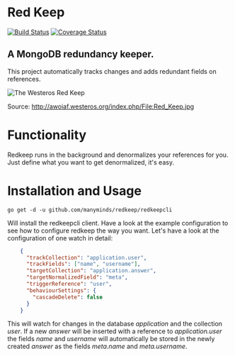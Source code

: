 # Red Keep 
[![Build Status](https://travis-ci.org/manyminds/redkeep.svg?branch=master)](https://travis-ci.org/manyminds/redkeep)
[![Coverage Status](https://coveralls.io/repos/github/manyminds/redkeep/badge.svg?branch=master)](https://coveralls.io/github/manyminds/redkeep?branch=master)

## A MongoDB redundancy keeper.

This project automatically tracks changes and adds redundant fields on references.

![The Westeros Red Keep](http://awoiaf.westeros.org/images/thumb/2/22/Red_Keep.jpg/800px-Red_Keep.jpg)

Source: http://awoiaf.westeros.org/index.php/File:Red_Keep.jpg

# Functionality

Redkeep runs in the background and denormalizes your references for you. Just define what you want to get denormalized, it's easy.

# Installation and Usage

```
go get -d -u github.com/manyminds/redkeep/redkeepcli
```

Will install the redkeepcli client. Have a look at the example configuration to see how to configure redkeep the way you want.
Let's have a look at the configuration of one watch in detail:
```json
    {
      "trackCollection": "application.user",
      "trackFields": ["name", "username"],
      "targetCollection": "application.answer",
      "targetNormalizedField": "meta",
      "triggerReference": "user",
      "behaviourSettings": {
        "cascadeDelete": false
      }
    }
```

This will watch for changes in the database *application* and the collection *user*. If a new *answer* will be inserted with a reference to 
*application.user* the fields *name* and *username* will automatically be stored in the newly created *answer* as the fields *meta.name* and *meta.username*.
